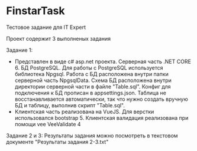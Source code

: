 # FinstarTask
Тестовое задание для IT Expert

Проект содержит 3 выполненых задания
<p>
Задание 1:
<ul>
<li>
Представлен в виде c# asp.net проекта. 
Серверная часть .NET CORE 6. БД PostgreSQL. Для работы с PostgreSQL используется библиотека Npgsql.
Работа с БД расположена внутри папки серверной часть NpgsqlData. Схема БД расположена внутри директории 
серверной части в файле "Table.sql". Конфиг для подключения к БД прописан в appsettings.json.
Таблица не восстанавливается автоматически, так что нужно создать вручную БД и таблицу, выполнив скрипт "Table.sql".	
</li>
<li>
Клиентская часть реализована на VueJS. Для верстки использовался bootstrap 5. Клиентская валидация реализована при помощи vee VeeValidate 4
</li>
</ul>
</p>
	
<p>
Задание 2 и 3: Результаты задания можно посмотреть в текстовом документе "Результаты задания 2-3.txt"
</p>
